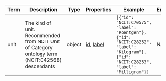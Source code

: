 |Term | Description | Type | Properties | Example | Enum|
| ---| ---| ---| ---| ---| --- |
| unit | The kind of unit. Recommended from NCIT Unit of Category ontology term (NCIT:C42568) descendants | object | [id](./id.md), [label](./label.md) | `[{"id": "NCIT:C70575", "label": "Roentgen"}, {"id": "NCIT:C28252", "label": "Kilogram"}, {"id": "NCIT:C28253", "label": "Milligram"}]` | NA|
